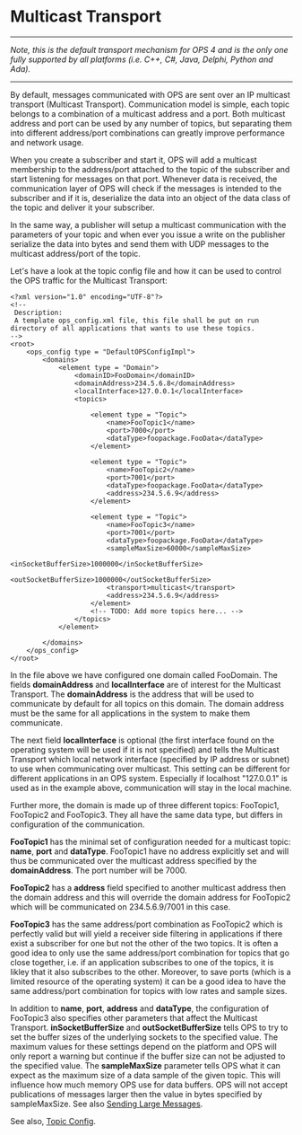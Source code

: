 # Multicast Transport #


---

_Note, this is the default transport mechanism for OPS 4 and is the only one fully supported by all platforms (i.e. C++, C#, Java, Delphi, Python and Ada)._

---

By default, messages communicated with OPS are sent over an IP multicast transport (Multicast Transport). Communication model is simple, each topic belongs to a combination of a multicast address and a port. Both multicast address and port can be used by any number of topics, but separating them into different address/port combinations can greatly improve performance and network usage.

When you create a subscriber and start it, OPS will add a multicast membership to the address/port attached to the topic of the subscriber and start listening for messages on that port. Whenever data is received, the communication layer of OPS will check if the messages is intended to the subscriber and if it is, deserialize the data into an object of the data class of the topic and deliver it your subscriber.

In the same way, a publisher will setup a multicast communication with the parameters of your topic and when ever you issue a write on the publisher serialize the data into bytes and send them with UDP messages to the multicast address/port of the topic.

Let's have a look at the topic config file and how it can be used to control the OPS traffic for the Multicast Transport:

```
<?xml version="1.0" encoding="UTF-8"?>
<!--
 Description:
 A template ops_config.xml file, this file shall be put on run directory of all applications that wants to use these topics.
-->
<root>
    <ops_config type = "DefaultOPSConfigImpl">
        <domains>
            <element type = "Domain">
                <domainID>FooDomain</domainID>
                <domainAddress>234.5.6.8</domainAddress>
                <localInterface>127.0.0.1</localInterface>
                <topics>

                    <element type = "Topic">
                        <name>FooTopic1</name>
                        <port>7000</port>
                        <dataType>foopackage.FooData</dataType>
                    </element>

                    <element type = "Topic">
                        <name>FooTopic2</name>
                        <port>7001</port>
                        <dataType>foopackage.FooData</dataType>
                        <address>234.5.6.9</address>
                    </element>

                    <element type = "Topic">
                        <name>FooTopic3</name>
                        <port>7001</port>
                        <dataType>foopackage.FooData</dataType>
                        <sampleMaxSize>60000</sampleMaxSize>
                        <inSocketBufferSize>1000000</inSocketBufferSize>
                        <outSocketBufferSize>1000000</outSocketBufferSize>
                        <transport>multicast</transport>
                        <address>234.5.6.9</address>
                    </element>
                    <!-- TODO: Add more topics here... -->
                </topics>
            </element>

        </domains>
    </ops_config>
</root>

```
In the file above we have configured one domain called FooDomain. The fields **domainAddress** and **localInterface** are of interest for the Multicast Transport. The **domainAddress** is the address that will be used to communicate by default for all topics on this domain.
The domain address must be the same for all applications in the system to make them communicate.

The next field **localInterface** is optional (the first interface found on the operating system will be used if it is not specified) and tells the Multicast Transport which local network interface (specified by IP address or subnet) to use when communicating over multicast. This setting can be different for different applications in an OPS system. Especially if localhost "127.0.0.1" is used as in the example above, communication will stay in the local machine.

Further more, the domain is made up of three different topics: FooTopic1, FooTopic2 and FooTopic3. They all have the same data type, but differs in configuration of the communication.

**FooTopic1** has the minimal set of configuration needed for a multicast topic: **name**, **port** and **dataType**. FooTopic1 have no address explicitly set and will thus be communicated over the multicast address specified by the **domainAddress**. The port number will be 7000.

**FooTopic2** has a **address** field specified to another multicast address then the domain address and this will override the domain address for FooTopic2 which will be communicated on 234.5.6.9/7001 in this case.

**FooTopic3** has the same address/port combination as FooTopic2 which is perfectly valid but will yield a receiver side filtering in applications if there exist a subscriber for one but not the other of the two topics. It is often a good idea to only use the same address/port combination for topics that go close together, i.e. if an application subscribes to one of the topics, it is likley that it also subscribes to the other. Moreover, to save ports (which is a limited resource of the operating system) it can be a good idea to have the same address/port combination for topics with low rates and sample sizes.

In addition to **name**, **port**, **address** and **dataType**, the configuration of FooTopic3 also specifies other parameters that affect the Multicast Transport. **inSocketBufferSize** and **outSocketBufferSize** tells OPS to try to set the buffer sizes of the underlying sockets to the specified value. The maximum values for these settings depend on the platform and OPS will only report a warning but continue if the buffer size can not be adjusted to the specified value.
The **sampleMaxSize** parameter tells OPS what it can expect as the maximum size of a data sample of the given topic. This will influence how much memory OPS use for data buffers. OPS will not accept publications of messages larger then the value in bytes specified by sampleMaxSize. See also [Sending Large Messages](LargeMessages.md).

See also, [Topic Config](OpsConfig.md).
